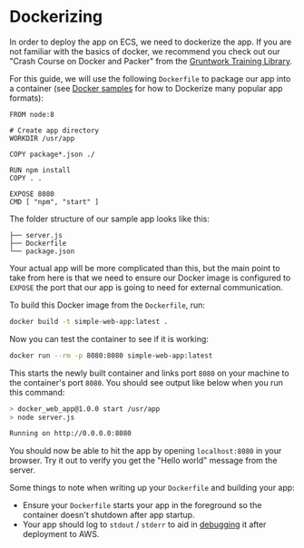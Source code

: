 # Dockerizing

In order to deploy the app on ECS, we need to dockerize the app. If you are not familiar with the basics of docker, we
recommend you check out our "Crash Course on Docker and Packer" from the [Gruntwork Training
Library](https://training.gruntwork.io/p/a-crash-course-on-docker-packer).

For this guide, we will use the following `Dockerfile` to package our app into a container (see [Docker
samples](https://docs.docker.com/samples/) for how to Dockerize many popular app formats):

```docker
FROM node:8

# Create app directory
WORKDIR /usr/app

COPY package*.json ./

RUN npm install
COPY . .

EXPOSE 8080
CMD [ "npm", "start" ]
```

The folder structure of our sample app looks like this:

```shell
├── server.js
├── Dockerfile
└── package.json
```

Your actual app will be more complicated than this, but the main point to take from here is that we need to ensure our
Docker image is configured to `EXPOSE` the port that our app is going to need for external communication.

To build this Docker image from the `Dockerfile`, run:

```bash
docker build -t simple-web-app:latest .
```

Now you can test the container to see if it is working:

```bash
docker run --rm -p 8080:8080 simple-web-app:latest
```

This starts the newly built container and links port `8080` on your machine to the container's port `8080`. You should
see output like below when you run this command:

```bash
> docker_web_app@1.0.0 start /usr/app
> node server.js

Running on http://0.0.0.0:8080
```

You should now be able to hit the app by opening `localhost:8080` in your browser. Try it out to verify you get the
"Hello world" message from the server.

Some things to note when writing up your `Dockerfile` and building your app:

* Ensure your `Dockerfile` starts your app in the foreground so the container doesn't shutdown after app startup.
* Your app should log to `stdout` / `stderr` to aid in [debugging](#debugging-errors) it after deployment to AWS.
